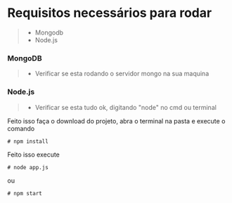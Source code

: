 # Requisitos necessários para rodar
  > * Mongodb
  > * Node.js

### MongoDB
  > * Verificar se esta rodando o servidor mongo na sua maquina

### Node.js
  > * Verificar se esta tudo ok, digitando "node" no cmd ou terminal

Feito isso faça o download do projeto, abra o terminal na pasta e execute o comando
```
# npm install
```
Feito isso execute
```
# node app.js
```
ou
```
# npm start
```
